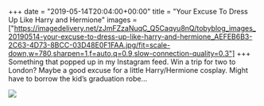 +++
date = "2019-05-14T20:04:00+00:00"
title = "Your Excuse To Dress Up Like Harry and Hermione"
images = ["https://imagedelivery.net/zJmFZzaNuqC_Q5Caqyu8nQ/tobyblog_images_20190514-your-excuse-to-dress-up-like-harry-and-hermione_AEFEB6B3-2C63-4D73-8BCC-03D48E0F1FAA.jpg/fit=scale-down,w=780,sharpen=1,f=auto,q=0.9,slow-connection-quality=0.3"]
+++
Something that popped up in my Instagram feed. Win a trip for two to London? Maybe a good excuse for a little Harry/Hermione cosplay. Might have to borrow the kid’s graduation robe... 

![](https://imagedelivery.net/zJmFZzaNuqC_Q5Caqyu8nQ/tobyblog_images_20190514-your-excuse-to-dress-up-like-harry-and-hermione_AEFEB6B3-2C63-4D73-8BCC-03D48E0F1FAA.jpg/fit=scale-down,w=780,sharpen=1,f=auto,q=0.9,slow-connection-quality=0.3)
